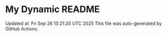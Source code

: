 # My Dynamic README
Updated at: Fri Sep 26 15:21:20 UTC 2025
This file was auto-generated by GitHub Actions.
